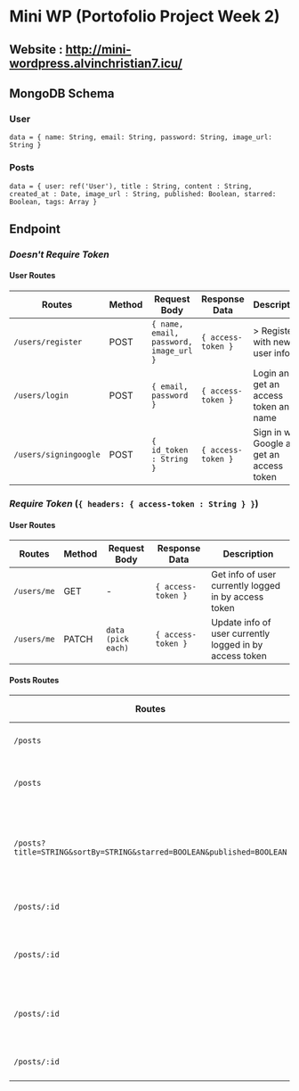 # **Mini WP** (Portofolio Project Week 2)
Website : http://mini-wordpress.alvinchristian7.icu/
----------------------------------------

## MongoDB Schema

### User
`data = { name: String, email: String, password: String, image_url: String }`

### Posts
`data = { user: ref('User'), title : String, content : String, created_at : Date, image_url : String, published: Boolean, starred: Boolean, tags: Array }`

## Endpoint

### *Doesn't Require Token*

#### User Routes
| Routes                | Method | Request Body                           | Response Data      | Description                                 |
| --------------------- | ------ | -------------------------------------- | ------------------ | ------------------------------------------- |
| `/users/register`     | POST   | `{ name, email, password, image_url }` | `{ access-token }` | > Register with new user info               |
| `/users/login`        | POST   | `{ email, password }`                  | `{ access-token }` | Login and get an access token and name      |
| `/users/signingoogle` | POST   | `{ id_token : String }`                         | `{ access-token }` | Sign in with Google and get an access token |

### *Require Token* (`{ headers: { access-token : String } }`)

#### User Routes
| Routes      | Method | Request Body       | Response Data      | Description                                             |
| ----------- | ------ | ------------------ | ------------------ | ------------------------------------------------------- |
| `/users/me` | GET    | -                  | `{ access-token }` | Get info of user currently logged in by access token    |
| `/users/me` | PATCH  | `data (pick each)` | `{ access-token }` | Update info of user currently logged in by access token |

#### Posts Routes
| Routes                                                                | Method | Request Body       | Response Data | Description                                                                           |
| --------------------------------------------------------------------- | ------ | ------------------ | ------------- | ------------------------------------------------------------------------------------- |
| `/posts`                                                              | POST   | `data`             | `data`        | Create a post (Authenticated user only)                                               |
| `/posts`                                                              | GET    | -                  | `[data]`      | Get all user's posts (Authenticated user only)                                        |
| `/posts?title=STRING&sortBy=STRING&starred=BOOLEAN&published=BOOLEAN` | GET    | -                  | `[data]`      | Search user's posts by title / sortBy / published / starred (Authenticated user only) |
| `/posts/:id`                                                          | GET    | -                  | `data`        | Get a post by id (Owners only)                                                        |
| `/posts/:id`                                                          | PATCH  | `data (pick each)` | `data`        | Update field(s) of a post with new data(s) by id (Owners only)                        |
| `/posts/:id`                                                          | PUT    | `data`             | `data`        | Update all fields of a post with new datas by id (Owners only)                        |
| `/posts/:id`                                                          | DELETE | -                  | `data`        | Delete a post by id (Owners only)                                                     |
